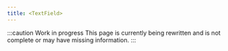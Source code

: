 ```yaml
---
title: <TextField>
---
```


:::caution Work in progress
This page is currently being rewritten and is not complete or may have missing information.
:::